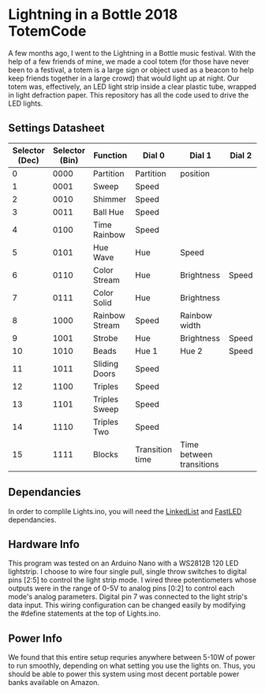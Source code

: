 # Lightning in a Bottle 2018 TotemCode

A few months ago, I went to the Lightning in a Bottle music festival. With the help of a few friends of mine, we made a cool totem (for those have never been to a festival, a totem is a large sign or object used as a beacon to help keep friends together in a large crowd) that would light up at night. Our totem was, effectively, an LED light strip inside a clear plastic tube, wrapped in light defraction paper. This repository has all the code used to drive the LED lights.

## Settings Datasheet

Selector (Dec) | Selector (Bin) | Function | Dial 0 | Dial 1 | Dial 2
--- | --- | --- | --- | --- | ---
0 | 0000 | Partition | Partition | position
1 | 0001 | Sweep | Speed
2 | 0010 | Shimmer | Speed
3 | 0011 | Ball	Hue | Speed
4 | 0100 | Time Rainbow | Speed
5 | 0101 | Hue Wave | Hue | Speed
6 | 0110 | Color Stream | Hue | Brightness | Speed
7 | 0111 | Color Solid | Hue | Brightness
8 | 1000 | Rainbow Stream | Speed | Rainbow width
9 | 1001 | Strobe | Hue | Brightness | Speed
10 | 1010 | Beads | Hue 1 | Hue 2 | Speed
11 | 1011 | Sliding Doors | Speed
12 | 1100 | Triples | Speed
13 | 1101 | Triples Sweep | Speed
14 | 1110 | Triples Two | Speed
15 | 1111 | Blocks | Transition time | Time between transitions

## Dependancies

In order to complile Lights.ino, you will need the [LinkedList](https://github.com/ivanseidel/LinkedList) and [FastLED](https://github.com/FastLED/FastLED) dependancies.

## Hardware Info

This program was tested on an Arduino Nano with a WS2812B 120 LED lightstrip. I choose to wire four single pull, single throw switches to digital pins [2:5] to control the light strip mode. I wired three potentiometers whose outputs were in the range of 0-5V to analog pins [0:2] to control each mode's analog parameters. Digital pin 7 was connected to the light strip's data input. This wiring configuration can be changed easily by modifying the #define statements at the top of Lights.ino.

## Power Info

We found that this entire setup requries anywhere between 5-10W of power to run smoothly, depending on what setting you use the lights on. Thus, you should be able to power this system using most decent portable power banks available on Amazon.